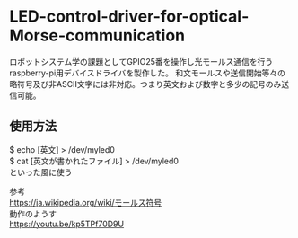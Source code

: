 # LED-control-driver-for-optical-Morse-communication
ロボットシステム学の課題としてGPIO25番を操作し光モールス通信を行うraspberry-pi用デバイスドライバを製作した。
和文モールスや送信開始等々の略符号及び非ASCII文字には非対応。つまり英文および数字と多少の記号のみ送信可能。

## 使用方法  
$ echo [英文] > /dev/myled0  
$ cat [英文が書かれたファイル] > /dev/myled0  
といった風に使う

参考  
https://ja.wikipedia.org/wiki/モールス符号  
動作のようす  
https://youtu.be/kp5TPf70D9U
